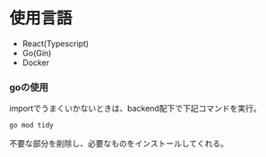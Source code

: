 # 使用言語
- React(Typescript)
- Go(Gin)
- Docker

### goの使用
importでうまくいかないときは、backend配下で下記コマンドを実行。
```sh
go mod tidy
```
不要な部分を削除し、必要なものをインストールしてくれる。